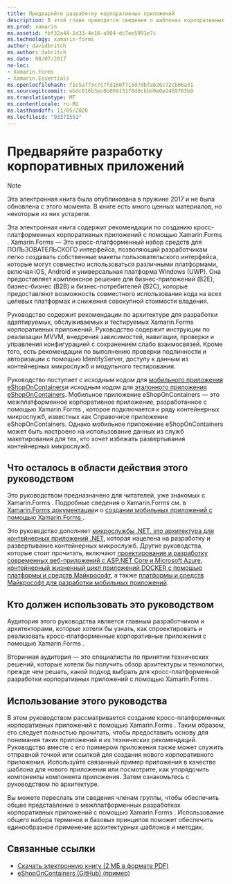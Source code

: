 ```yaml
---
title: Предваряйте разработку корпоративных приложений
description: В этой главе приводятся сведения о шаблонах корпоративных приложений с помощью Xamarin.Forms .
ms.prod: xamarin
ms.assetid: fbf32a44-1d33-4e16-a904-dc7ee5991e7c
ms.technology: xamarin-forms
author: davidbritch
ms.author: dabritch
ms.date: 08/07/2017
no-loc:
- Xamarin.Forms
- Xamarin.Essentials
ms.openlocfilehash: f1c5af73c7c7fd160f715d7dbfab26c72cb06a31
ms.sourcegitcommit: ebdc016b3ec0b06915170d0cbbd9e0e2469763b9
ms.translationtype: MT
ms.contentlocale: ru-RU
ms.lasthandoff: 11/05/2020
ms.locfileid: "93371551"
---
```

# <a name="preface-to-enterprise-app-development"></a>Предваряйте разработку корпоративных приложений

> [!NOTE]
> Эта электронная книга была опубликована в пружине 2017 и не была обновлена с этого момента. В книге есть много ценных материалов, но некоторые из них устарели.

Эта электронная книга содержит рекомендации по созданию кросс-платформенных корпоративных приложений с помощью Xamarin.Forms . Xamarin.Forms — Это кросс-платформенный набор средств для ПОЛЬЗОВАТЕЛЬСКОГО интерфейса, позволяющий разработчикам легко создавать собственные макеты пользовательского интерфейса, которые могут совместно использоваться различными платформами, включая iOS, Android и универсальная платформа Windows (UWP). Она предоставляет комплексное решение для бизнес-приложений (B2E), бизнес-бизнес (B2B) и бизнес-потребителей (B2C), которые предоставляют возможность совместного использования кода на всех целевых платформах и снижения совокупной стоимости владения.

Руководство содержит рекомендации по архитектуре для разработки адаптируемых, обслуживаемых и тестируемых Xamarin.Forms корпоративных приложений. Руководство содержит инструкции по реализации MVVM, внедрения зависимостей, навигации, проверки и управления конфигурацией с сохранением слабо взаимосвязей. Кроме того, есть рекомендации по выполнению проверки подлинности и авторизации с помощью IdentityServer, доступу к данным из контейнерных микрослужб и модульного тестирования.

Руководство поступает с исходным кодом для [мобильного приложения eShopOnContainers](https://github.com/dotnet-architecture/eShopOnContainers/tree/master/src/Mobile)и исходным кодом для [эталонного приложения eShopOnContainers](https://github.com/dotnet-architecture/eShopOnContainers). Мобильное приложение eShopOnContainers — это межплатформенное корпоративное приложение, разработанное с помощью Xamarin.Forms , которое подключается к ряду контейнерных микрослужб, известных как Справочное приложение eShopOnContainers. Однако мобильное приложение eShopOnContainers может быть настроено на использование данных из служб макетирования для тех, кто хочет избежать развертывания контейнерных микрослужб.

## <a name="whats-left-out-of-this-guides-scope"></a>Что осталось в области действия этого руководством

Это руководством предназначено для читателей, уже знакомых с Xamarin.Forms . Подробные сведения о Xamarin.Forms см. в [ Xamarin.Forms документации](~/xamarin-forms/index.yml)и о [создании мобильных приложений с помощью Xamarin.Forms ](https://aka.ms/xamformsebook).

Это руководство дополняет [микрослужбы .NET. это архитектура для контейнерных приложений .NET](https://aka.ms/microservicesebook), которая нацелена на разработку и развертывание контейнерных микрослужб. Другие руководства, которые стоит прочитать, включают [проектирование и разработку современных веб-приложений с ASP.NET Core и Microsoft Azure](https://aka.ms/WebAppEbook), [контейнерный жизненный цикл приложений DOCKER с помощью платформы и средств Майкрософт](https://aka.ms/dockerlifecycleebook), а также [платформы и средств Майкрософт для разработки мобильных приложений](https://aka.ms/MobAppDev/StndPDF).

## <a name="who-should-use-this-guide"></a>Кто должен использовать это руководством

Аудитория этого руководства является главным разработчиком и архитекторами, которые хотели бы узнать, как спроектировать и реализовать кросс-платформенные корпоративные приложения с помощью Xamarin.Forms .

Вторичная аудитория — это специалисты по принятии технических решений, которые хотели бы получить обзор архитектуры и технологии, прежде чем решать, какой подход выбрать для кросс-платформенной разработки корпоративных приложений с помощью Xamarin.Forms .

## <a name="how-to-use-this-guide"></a>Использование этого руководства

В этом руководством рассматривается создание кросс-платформенных корпоративных приложений с помощью Xamarin.Forms . Таким образом, его следует полностью прочитать, чтобы предоставить основу для понимания таких приложений и их технических рекомендаций. Руководство вместе с его примером приложения также может служить отправной точкой или ссылкой для создания нового корпоративного приложения. Используйте связанный пример приложения в качестве шаблона для нового приложения или посмотрите, как упорядочить компоненты компонента приложения. Затем ознакомьтесь с руководством по архитектуре.

Вы можете переслать эти сведения членам группы, чтобы обеспечить общее представление о межплатформенных разработках корпоративных приложений с помощью Xamarin.Forms . Использование общего набора терминов и базовых принципов поможет обеспечить единообразное применение архитектурных шаблонов и методик.

## <a name="related-links"></a>Связанные ссылки

- [Скачать электронную книгу (2 МБ в формате PDF)](https://aka.ms/xamarinpatternsebook)
- [eShopOnContainers (GitHub) (пример)](https://github.com/dotnet-architecture/eShopOnContainers)
